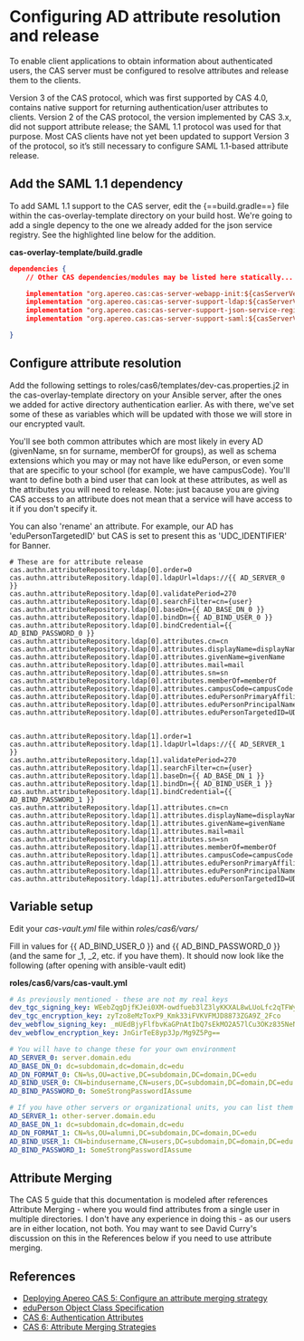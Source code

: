 # Configuring AD attribute resolution and release

To enable client applications to obtain information about authenticated users, the CAS server must be configured to resolve attributes and release them to the clients.

Version 3 of the CAS protocol, which was first supported by CAS 4.0, contains native support for returning authentication/user attributes to clients.  Version 2 of the CAS protocol, the version implemented by CAS 3.x, did not support attribute release; the SAML 1.1 protocol was used for that purpose.  Most CAS clients have not yet been updated to support Version 3 of the protocol, so it’s still necessary to configure SAML 1.1-based attribute release.

## Add the SAML 1.1 dependency
To add SAML 1.1 support to the CAS server, edit the {==build.gradle==} file within the cas-overlay-template directory on your build host.  We're going to add a single depency to the one we already added for the json service registry.  See the highlighted line below for the addition.

**cas-overlay-template/build.gradle**
``` json hl_lines="7"
dependencies {
    // Other CAS dependencies/modules may be listed here statically...

    implementation "org.apereo.cas:cas-server-webapp-init:${casServerVersion}"
    implementation "org.apereo.cas:cas-server-support-ldap:${casServerVersion}"
    implementation "org.apereo.cas:cas-server-support-json-service-registry:${casServerVersion}"
    implementation "org.apereo.cas:cas-server-support-saml:${casServerVersion}"

}
```


## Configure attribute resolution

Add the following settings to roles/cas6/templates/dev-cas.properties.j2 in the cas-overlay-template directory on your Ansible server, after the ones we added for active directory authentication earlier.  As with there, we've set some of these as variables which will be updated with those we will store in our encrypted vault.

You'll see both common attributes which are most likely in every AD (givenName, sn for surname, memberOf for groups), as well as schema extensions which you may or may not have like eduPerson, or even some that are specific to your school (for example, we have campusCode).  You'll want to define both a bind user that can look at these attributes, as well as the attributes you will need to release.  Note: just bacause you are giving CAS access to an attribute does not mean that a service will have access to it if you don't specify it.

You can also 'rename' an attribute.  For example, our AD has 'eduPersonTargetedID' but CAS is set to present this as 'UDC_IDENTIFIER' for Banner.

```
# These are for attribute release
cas.authn.attributeRepository.ldap[0].order=0
cas.authn.attributeRepository.ldap[0].ldapUrl=ldaps://{{ AD_SERVER_0 }}
cas.authn.attributeRepository.ldap[0].validatePeriod=270
cas.authn.attributeRepository.ldap[0].searchFilter=cn={user}
cas.authn.attributeRepository.ldap[0].baseDn={{ AD_BASE_DN_0 }}
cas.authn.attributeRepository.ldap[0].bindDn={{ AD_BIND_USER_0 }}
cas.authn.attributeRepository.ldap[0].bindCredential={{ AD_BIND_PASSWORD_0 }}
cas.authn.attributeRepository.ldap[0].attributes.cn=cn
cas.authn.attributeRepository.ldap[0].attributes.displayName=displayName
cas.authn.attributeRepository.ldap[0].attributes.givenName=givenName
cas.authn.attributeRepository.ldap[0].attributes.mail=mail
cas.authn.attributeRepository.ldap[0].attributes.sn=sn
cas.authn.attributeRepository.ldap[0].attributes.memberOf=memberOf
cas.authn.attributeRepository.ldap[0].attributes.campusCode=campusCode
cas.authn.attributeRepository.ldap[0].attributes.eduPersonPrimaryAffiliation=eduPersonPrimaryAffiliation
cas.authn.attributeRepository.ldap[0].attributes.eduPersonPrincipalName=eduPersonPrincipalName
cas.authn.attributeRepository.ldap[0].attributes.eduPersonTargetedID=UDC_IDENTIFIER


cas.authn.attributeRepository.ldap[1].order=1
cas.authn.attributeRepository.ldap[1].ldapUrl=ldaps://{{ AD_SERVER_1 }}
cas.authn.attributeRepository.ldap[1].validatePeriod=270
cas.authn.attributeRepository.ldap[1].searchFilter=cn={user}
cas.authn.attributeRepository.ldap[1].baseDn={{ AD_BASE_DN_1 }}
cas.authn.attributeRepository.ldap[1].bindDn={{ AD_BIND_USER_1 }}
cas.authn.attributeRepository.ldap[1].bindCredential={{ AD_BIND_PASSWORD_1 }}
cas.authn.attributeRepository.ldap[1].attributes.cn=cn
cas.authn.attributeRepository.ldap[1].attributes.displayName=displayName
cas.authn.attributeRepository.ldap[1].attributes.givenName=givenName
cas.authn.attributeRepository.ldap[1].attributes.mail=mail
cas.authn.attributeRepository.ldap[1].attributes.sn=sn
cas.authn.attributeRepository.ldap[1].attributes.memberOf=memberOf
cas.authn.attributeRepository.ldap[1].attributes.campusCode=campusCode
cas.authn.attributeRepository.ldap[1].attributes.eduPersonPrimaryAffiliation=eduPersonPrimaryAffiliation
cas.authn.attributeRepository.ldap[1].attributes.eduPersonPrincipalName=eduPersonPrincipalName
cas.authn.attributeRepository.ldap[1].attributes.eduPersonTargetedID=UDC_IDENTIFIER

```

## Variable setup
Edit your *cas-vault.yml* file within *roles/cas6/vars/*

Fill in values for {{ AD_BIND_USER_0 }} and {{ AD_BIND_PASSWORD_0 }} (and the same for _1, _2, etc. if you have them).  It should now look like the following (after opening with ansible-vault edit)

**roles/cas6/vars/cas-vault.yml**

``` yaml
# As previously mentioned - these are not my real keys
dev_tgc_signing_key: WEebZqgDjfKJei0XM-owdfueb3lZ3lyKKXAL8wLUoLfc2qTFWyBmYxVQBSLslau70uJH_gGM5teTqgbDD3Xcag
dev_tgc_encryption_key: zyTzo8eMzToxP9_Kmk33iFVKVFMJD8873ZGA9Z_2Fco
dev_webflow_signing_key: _mUEdBjyFlfbvKaGPnAtIbQ7sEkMO2A57lCu3OKz835NeNZqcOCsVo6WmCc95TMgdmahP-aP1lXBpqjd4rU2-g
dev_webflow_encryption_key: JnGirTeE8yp3Jp/Mg9Z5Pg==

# You will have to change these for your own environment
AD_SERVER_0: server.domain.edu
AD_BASE_DN_0: dc=subdomain,dc=domain,dc=edu
AD_DN_FORMAT_0: CN=%s,OU=active,DC=subdomain,DC=domain,DC=edu
AD_BIND_USER_0: CN=bindusername,CN=users,DC=subdomain,DC=domain,DC=edu
AD_BIND_PASSWORD_0: SomeStrongPasswordIAssume

# If you have other servers or organizational units, you can list them here
AD_SERVER_1: other-server.domain.edu
AD_BASE_DN_1: dc=subdomain,dc=domain,dc=edu
AD_DN_FORMAT_1: CN=%s,OU=alumni,DC=subdomain,DC=domain,DC=edu
AD_BIND_USER_1: CN=bindusername,CN=users,DC=subdomain,DC=domain,DC=edu
AD_BIND_PASSWORD_1: SomeStrongPasswordIAssume
```

## Attribute Merging
The CAS 5 guide that this documentation is modeled after references Attribute Merging - where you would find attributes from a single user in multiple directories.  I don't have any experience in doing this - as our users are in either location, not both.  You may want to see David Curry's discussion on this in the References below if you need to use attribute merging.



## References
* [Deploying Apereo CAS 5: Configure an attribute merging strategy](https://dacurry-tns.github.io/deploying-apereo-cas/building_server_ldap_resolution-release_configure-attribute-resolution.html)
* [eduPerson Object Class Specification](https://software.internet2.edu/eduperson/internet2-mace-dir-eduperson-201602.html)
* [CAS 6: Authentication Attributes](https://apereo.github.io/cas/6.3.x/integration/Attribute-Release-Policies.html#authentication-attributes)
* [CAS 6: Attribute Merging Strategies](https://apereo.github.io/cas/6.3.x/integration/Attribute-Release-Caching.html#merging-strategies)